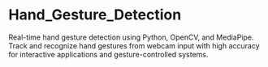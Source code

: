 # Hand_Gesture_Detection
Real-time hand gesture detection using Python, OpenCV, and MediaPipe. Track and recognize hand gestures from webcam input with high accuracy for interactive applications and gesture-controlled systems.
